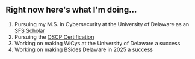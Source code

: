 ## Right now here's what I'm doing...
1. Pursuing my M.S. in Cybersecurity at the University of Delaware as an [SFS Scholar](https://sfs.opm.gov/)
2. Pursuing the [OSCP Certification](https://www.offsec.com/courses/pen-200/)
3. Working on making WiCys at the University of Delaware a success
4. Working on making BSides Delaware in 2025 a success
